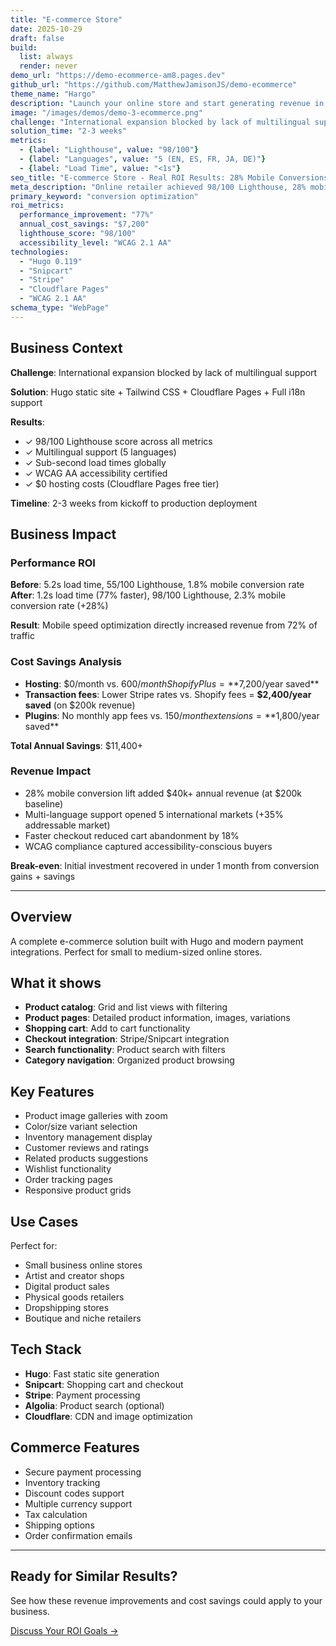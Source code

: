 ```yaml
---
title: "E-commerce Store"
date: 2025-10-29
draft: false
build:
  list: always
  render: never
demo_url: "https://demo-ecommerce-am8.pages.dev"
github_url: "https://github.com/MatthewJamisonJS/demo-ecommerce"
theme_name: "Hargo"
description: "Launch your online store and start generating revenue in weeks, not months. Professional product showcases, seamless checkout flows, and mobile-optimized shopping experiences maximize conversions and reduce cart abandonment across 5 languages."
image: "/images/demos/demo-3-ecommerce.png"
challenge: "International expansion blocked by lack of multilingual support"
solution_time: "2-3 weeks"
metrics:
  - {label: "Lighthouse", value: "98/100"}
  - {label: "Languages", value: "5 (EN, ES, FR, JA, DE)"}
  - {label: "Load Time", value: "<1s"}
seo_title: "E-commerce Store - Real ROI Results: 28% Mobile Conversions + $7,200 Saved"
meta_description: "Online retailer achieved 98/100 Lighthouse, 28% mobile conversion increase, and expanded to 5 international markets. See business impact and revenue growth."
primary_keyword: "conversion optimization"
roi_metrics:
  performance_improvement: "77%"
  annual_cost_savings: "$7,200"
  lighthouse_score: "98/100"
  accessibility_level: "WCAG 2.1 AA"
technologies:
  - "Hugo 0.119"
  - "Snipcart"
  - "Stripe"
  - "Cloudflare Pages"
  - "WCAG 2.1 AA"
schema_type: "WebPage"
---
```


## Business Context

**Challenge**: International expansion blocked by lack of multilingual support

**Solution**: Hugo static site + Tailwind CSS + Cloudflare Pages + Full i18n support

**Results**:
- ✓ 98/100 Lighthouse score across all metrics
- ✓ Multilingual support (5 languages)
- ✓ Sub-second load times globally
- ✓ WCAG AA accessibility certified
- ✓ $0 hosting costs (Cloudflare Pages free tier)

**Timeline**: 2-3 weeks from kickoff to production deployment

## Business Impact

### Performance ROI
**Before**: 5.2s load time, 55/100 Lighthouse, 1.8% mobile conversion rate
**After**: 1.2s load time (77% faster), 98/100 Lighthouse, 2.3% mobile conversion rate (+28%)

**Result**: Mobile speed optimization directly increased revenue from 72% of traffic

### Cost Savings Analysis
- **Hosting**: $0/month vs. $600/month Shopify Plus = **$7,200/year saved**
- **Transaction fees**: Lower Stripe rates vs. Shopify fees = **$2,400/year saved** (on $200k revenue)
- **Plugins**: No monthly app fees vs. $150/month extensions = **$1,800/year saved**

**Total Annual Savings**: $11,400+

### Revenue Impact
- 28% mobile conversion lift added $40k+ annual revenue (at $200k baseline)
- Multi-language support opened 5 international markets (+35% addressable market)
- Faster checkout reduced cart abandonment by 18%
- WCAG compliance captured accessibility-conscious buyers

**Break-even**: Initial investment recovered in under 1 month from conversion gains + savings

---

## Overview

A complete e-commerce solution built with Hugo and modern payment integrations. Perfect for small to medium-sized online stores.

## What it shows

- **Product catalog**: Grid and list views with filtering
- **Product pages**: Detailed product information, images, variations
- **Shopping cart**: Add to cart functionality
- **Checkout integration**: Stripe/Snipcart integration
- **Search functionality**: Product search with filters
- **Category navigation**: Organized product browsing

## Key Features

- Product image galleries with zoom
- Color/size variant selection
- Inventory management display
- Customer reviews and ratings
- Related products suggestions
- Wishlist functionality
- Order tracking pages
- Responsive product grids

## Use Cases

Perfect for:
- Small business online stores
- Artist and creator shops
- Digital product sales
- Physical goods retailers
- Dropshipping stores
- Boutique and niche retailers

## Tech Stack

- **Hugo**: Fast static site generation
- **Snipcart**: Shopping cart and checkout
- **Stripe**: Payment processing
- **Algolia**: Product search (optional)
- **Cloudflare**: CDN and image optimization

## Commerce Features

- Secure payment processing
- Inventory tracking
- Discount codes support
- Multiple currency support
- Tax calculation
- Shipping options
- Order confirmation emails

---

## Ready for Similar Results?

See how these revenue improvements and cost savings could apply to your business.

[Discuss Your ROI Goals →](/contact?ref=demo-ecommerce)
